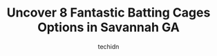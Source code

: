 ---
layout: ampstory
image: https://i0.wp.com/www.depkes.org/wp-content/uploads/2023/06/batting-cages-0-in-savannah-ga-1685852345.jpeg?resize=640,853
author: techidn
featured: false
description: Discover the impressive array of Batting Cages options in Savannah GA, where you can find 8 of the largest Batting Cages establishments in the area. From renowned classics to hidden gems, Sa
title: Uncover 8 Fantastic Batting Cages Options in Savannah GA
cover:
   title: Uncover 8 Fantastic Batting Cages Options in Savannah GA
   subtitle: Rickpate
   background: https://www.depkes.org/wp-content/uploads/2023/06/batting-cages-0-in-savannah-ga-1685852345.jpeg

pages: 
 - layout: thirds
   top: <h1>#1 Savannah Bananas</h1>
   bottom: "<p>A fun all around experience.  Great family fun. It was a lot of fun. Free food, free drinks and a lot of fun. The antics on the field by the players were quite entertaini</p>"
   background: https://www.depkes.org/wp-content/uploads/2023/06/batting-cages-1-in-savannah-ga-1685852345.jpeg
   backgroundblur: true
 - layout: thirds
   top: <h1>#2 Bazemore Park BIG BRR</h1>
   bottom: "<p>My son has practice out here weekly and the only thing that can improve is the bathroom. And have someone come from the city to spray for sand gnats. Other than that its </p>"
   background: https://www.depkes.org/wp-content/uploads/2023/06/batting-cages-2-in-savannah-ga-1685852346.jpeg
   cta:
      link: https://www.depkes.org/blog/uncover-8-fantastic-batting-cages-options-in-savannah-ga/
      text: Uncover 8 Fantastic Batting Cages Options in Savannah GA
 - layout: thirds
   top: <h1>#3 Allen E. Paulson Park</h1>
   bottom: "<p>7171 Skidaway Rd, Savannah, GA 31406, United States</p>"
   background: https://www.depkes.org/wp-content/uploads/2023/06/batting-cages-3-in-savannah-ga-1685852346.jpeg
   cta:
      link: https://www.depkes.org/blog/uncover-8-fantastic-batting-cages-options-in-savannah-ga/
      text: Uncover 8 Fantastic Batting Cages Options in Savannah GA
 - layout: thirds
   top: <h1>#4 Ambuc Park</h1>
   bottom: "<p>7230 Sallie Mood Dr, Savannah, GA 31406, United States</p>"
   background: https://images.unsplash.com/photo-1489648022186-8f49310909a0?ixlib=rb-4.0.3&ixid=MnwxMjA3fDB8MHxwaG90by1wYWdlfHx8fGVufDB8fHx8&auto=format&fit=crop&w=640&h=853&q=80
   cta:
      link: https://www.depkes.org/blog/uncover-8-fantastic-batting-cages-options-in-savannah-ga/
      text: Uncover 8 Fantastic Batting Cages Options in Savannah GA
 - layout: thirds
   top: <h1>#5 Savannah Baseball Performance Academy</h1>
   bottom: "<p>5 Mall Terrace Unit B, Savannah, GA 31406, United States</p>"
   background: https://images.unsplash.com/photo-1552083974-186346191183?ixlib=rb-4.0.3&ixid=MnwxMjA3fDB8MHxwaG90by1wYWdlfHx8fGVufDB8fHx8&auto=format&fit=crop&w=640&h=853&q=80
   cta:
      link: https://www.depkes.org/blog/uncover-8-fantastic-batting-cages-options-in-savannah-ga/
      text: Uncover 8 Fantastic Batting Cages Options in Savannah GA
 - layout: thirds
   top: <h1>#6 CHAIN BASEBALL</h1>
   bottom: "<p>7805 White Bluff Rd, Savannah, GA 31406, United States</p>"
   background: https://images.unsplash.com/photo-1536745287225-21d689278fd1?ixlib=rb-4.0.3&ixid=MnwxMjA3fDB8MHxwaG90by1wYWdlfHx8fGVufDB8fHx8&auto=format&fit=crop&w=640&h=853&q=80
   cta:
      link: https://www.depkes.org/blog/uncover-8-fantastic-batting-cages-options-in-savannah-ga/
      text: Uncover 8 Fantastic Batting Cages Options in Savannah GA
 - layout: thirds
   top: <h1>#7 State baseball</h1>
   bottom: "<p>199 Stagecoach Ave, Guyton, GA 31312, United States</p>"
   background: https://images.unsplash.com/photo-1618556658017-fd9c732d1360?ixlib=rb-4.0.3&ixid=MnwxMjA3fDB8MHxwaG90by1wYWdlfHx8fGVufDB8fHx8&auto=format&fit=crop&w=640&h=853&q=80
   cta:
      link: https://www.depkes.org/blog/uncover-8-fantastic-batting-cages-options-in-savannah-ga/
      text: Uncover 8 Fantastic Batting Cages Options in Savannah GA
 - layout: thirds
   middle: Continue reading...
   background: https://images.unsplash.com/photo-1604871000636-074fa5117945?ixlib=rb-4.0.3&ixid=MnwxMjA3fDB8MHxwaG90by1wYWdlfHx8fGVufDB8fHx8&auto=format&fit=crop&w=640&h=853&q=80
   cta:
      link: https://www.depkes.org/blog/uncover-8-fantastic-batting-cages-options-in-savannah-ga/
      text: Uncover 8 Fantastic Batting Cages Options in Savannah GA
      
---